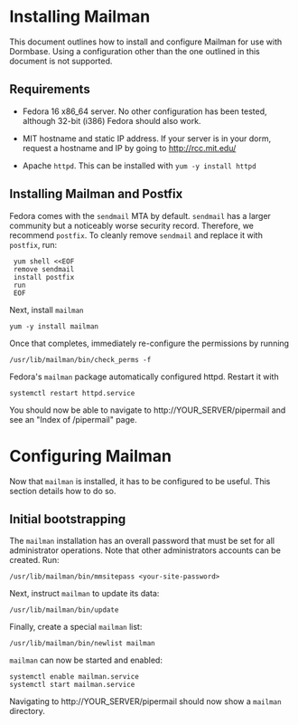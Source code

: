 Installing Mailman
==================

This document outlines how to install and configure Mailman for use
with Dormbase.  Using a configuration other than the one outlined in
this document is not supported.

Requirements
------------

 * Fedora 16 x86_64 server.  No other configuration has been tested,
   although 32-bit (i386) Fedora should also work.
 
 * MIT hostname and static IP address.  If your server is in your
   dorm, request a hostname and IP by going to http://rcc.mit.edu/

 * Apache `httpd`.  This can be installed with `yum -y install httpd`

Installing Mailman and Postfix
------------------------------

Fedora comes with the `sendmail` MTA by default.  `sendmail` has a
larger community but a noticeably worse security record.  Therefore,
we recommend `postfix`.  To cleanly remove `sendmail` and replace it
with `postfix`, run:

     yum shell <<EOF
     remove sendmail
     install postfix
     run
     EOF

Next, install `mailman`

    yum -y install mailman

Once that completes, immediately re-configure the permissions by running

    /usr/lib/mailman/bin/check_perms -f

Fedora's `mailman` package automatically configured httpd.  Restart it with

    systemctl restart httpd.service

You should now be able to navigate to http://YOUR_SERVER/pipermail and
see an "Index of /pipermail" page.

Configuring Mailman
===================

Now that `mailman` is installed, it has to be configured to be useful.
This section details how to do so.

Initial bootstrapping
---------------------

The `mailman` installation has an overall password that must be set
for all administrator operations.  Note that other administrators
accounts can be created.  Run:

    /usr/lib/mailman/bin/mmsitepass <your-site-password>

Next, instruct `mailman` to update its data:

    /usr/lib/mailman/bin/update

Finally, create a special `mailman` list:

    /usr/lib/mailman/bin/newlist mailman

`mailman` can now be started and enabled:

    systemctl enable mailman.service
    systemctl start mailman.service

Navigating to http://YOUR_SERVER/pipermail should now show a `mailman`
directory.

